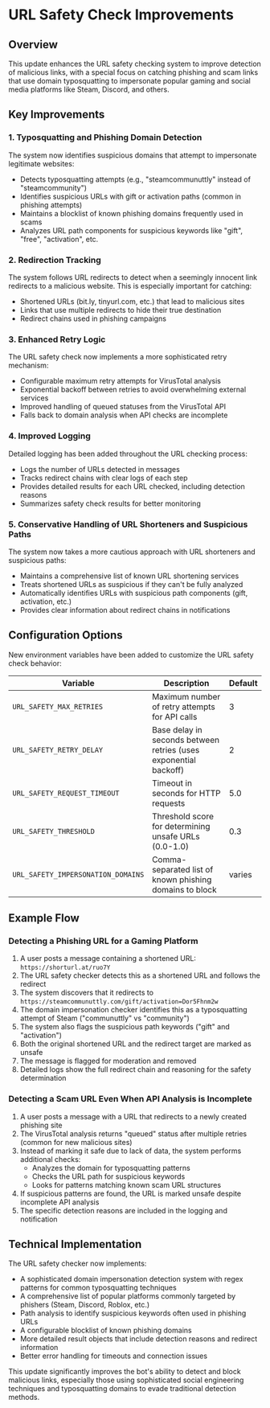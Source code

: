 # URL Safety Check Improvements

## Overview
This update enhances the URL safety checking system to improve detection of malicious links, with a special focus on catching phishing and scam links that use domain typosquatting to impersonate popular gaming and social media platforms like Steam, Discord, and others.

## Key Improvements

### 1. Typosquatting and Phishing Domain Detection
The system now identifies suspicious domains that attempt to impersonate legitimate websites:
- Detects typosquatting attempts (e.g., "steamcommunuttly" instead of "steamcommunity")
- Identifies suspicious URLs with gift or activation paths (common in phishing attempts)
- Maintains a blocklist of known phishing domains frequently used in scams
- Analyzes URL path components for suspicious keywords like "gift", "free", "activation", etc.

### 2. Redirection Tracking
The system follows URL redirects to detect when a seemingly innocent link redirects to a malicious website. This is especially important for catching:
- Shortened URLs (bit.ly, tinyurl.com, etc.) that lead to malicious sites
- Links that use multiple redirects to hide their true destination
- Redirect chains used in phishing campaigns

### 3. Enhanced Retry Logic
The URL safety check now implements a more sophisticated retry mechanism:
- Configurable maximum retry attempts for VirusTotal analysis
- Exponential backoff between retries to avoid overwhelming external services
- Improved handling of queued statuses from the VirusTotal API
- Falls back to domain analysis when API checks are incomplete

### 4. Improved Logging
Detailed logging has been added throughout the URL checking process:
- Logs the number of URLs detected in messages
- Tracks redirect chains with clear logs of each step
- Provides detailed results for each URL checked, including detection reasons
- Summarizes safety check results for better monitoring

### 5. Conservative Handling of URL Shorteners and Suspicious Paths
The system now takes a more cautious approach with URL shorteners and suspicious paths:
- Maintains a comprehensive list of known URL shortening services
- Treats shortened URLs as suspicious if they can't be fully analyzed
- Automatically identifies URLs with suspicious path components (gift, activation, etc.)
- Provides clear information about redirect chains in notifications

## Configuration Options
New environment variables have been added to customize the URL safety check behavior:

| Variable | Description | Default |
|----------|-------------|---------|
| `URL_SAFETY_MAX_RETRIES` | Maximum number of retry attempts for API calls | 3 |
| `URL_SAFETY_RETRY_DELAY` | Base delay in seconds between retries (uses exponential backoff) | 2 |
| `URL_SAFETY_REQUEST_TIMEOUT` | Timeout in seconds for HTTP requests | 5.0 |
| `URL_SAFETY_THRESHOLD` | Threshold score for determining unsafe URLs (0.0-1.0) | 0.3 |
| `URL_SAFETY_IMPERSONATION_DOMAINS` | Comma-separated list of known phishing domains to block | varies |

## Example Flow

### Detecting a Phishing URL for a Gaming Platform

1. A user posts a message containing a shortened URL: `https://shorturl.at/ruo7Y`
2. The URL safety checker detects this as a shortened URL and follows the redirect
3. The system discovers that it redirects to `https://steamcommunuttly.com/gift/activation=Dor5Fhnm2w`
4. The domain impersonation checker identifies this as a typosquatting attempt of Steam ("communuttly" vs "community")
5. The system also flags the suspicious path keywords ("gift" and "activation")
6. Both the original shortened URL and the redirect target are marked as unsafe
7. The message is flagged for moderation and removed
8. Detailed logs show the full redirect chain and reasoning for the safety determination

### Detecting a Scam URL Even When API Analysis is Incomplete

1. A user posts a message with a URL that redirects to a newly created phishing site
2. The VirusTotal analysis returns "queued" status after multiple retries (common for new malicious sites)
3. Instead of marking it safe due to lack of data, the system performs additional checks:
   - Analyzes the domain for typosquatting patterns
   - Checks the URL path for suspicious keywords
   - Looks for patterns matching known scam URL structures
4. If suspicious patterns are found, the URL is marked unsafe despite incomplete API analysis
5. The specific detection reasons are included in the logging and notification

## Technical Implementation

The URL safety checker now implements:
- A sophisticated domain impersonation detection system with regex patterns for common typosquatting techniques
- A comprehensive list of popular platforms commonly targeted by phishers (Steam, Discord, Roblox, etc.)
- Path analysis to identify suspicious keywords often used in phishing URLs
- A configurable blocklist of known phishing domains
- More detailed result objects that include detection reasons and redirect information
- Better error handling for timeouts and connection issues

This update significantly improves the bot's ability to detect and block malicious links, especially those using sophisticated social engineering techniques and typosquatting domains to evade traditional detection methods. 